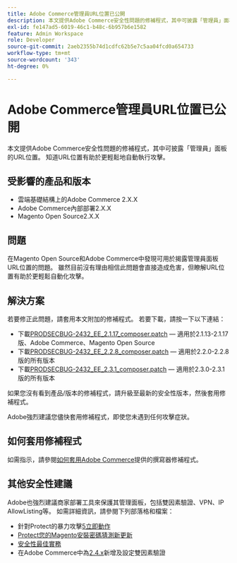 ```yaml
---
title: Adobe Commerce管理員URL位置已公開
description: 本文提供Adobe Commerce安全性問題的修補程式，其中可披露「管理員」面板的URL位置。 知道URL位置有助於更輕鬆地自動執行攻擊。
exl-id: fe147ad5-6019-46c1-b48c-6b957b6e1582
feature: Admin Workspace
role: Developer
source-git-commit: 2aeb2355b74d1cdfc62b5e7c5aa04fcd0a654733
workflow-type: tm+mt
source-wordcount: '343'
ht-degree: 0%

---
```


# Adobe Commerce管理員URL位置已公開

本文提供Adobe Commerce安全性問題的修補程式，其中可披露「管理員」面板的URL位置。 知道URL位置有助於更輕鬆地自動執行攻擊。

## 受影響的產品和版本

* 雲端基礎結構上的Adobe Commerce 2.X.X
* Adobe Commerce內部部署2.X.X
* Magento Open Source2.X.X

## 問題

在Magento Open Source和Adobe Commerce中發現可用於揭露管理員面板URL位置的問題。 雖然目前沒有理由相信此問題會直接造成危害，但瞭解URL位置有助於更輕鬆自動化攻擊。

## 解決方案

若要修正此問題，請套用本文附加的修補程式。 若要下載，請按一下以下連結：

* 下載[PRODSECBUG-2432\_EE\_2.1.17\_composer.patch](assets/PRODSECBUG-2432_EE_2.1.17_composer.patch.zip) — 適用於2.1.13-2.1.17版、Adobe Commerce、Magento Open Source
* 下載[PRODSECBUG-2432\_EE\_2.2.8\_composer.patch](assets/PRODSECBUG-2432_EE_2.2.8_composer.patch.zip) — 適用於2.2.0-2.2.8版的所有版本
* 下載[PRODSECBUG-2432\_EE\_2.3.1\_composer.patch](assets/PRODSECBUG-2432_EE_2.3.1_composer.patch.zip) — 適用於2.3.0-2.3.1版的所有版本

如果您沒有看到產品/版本的修補程式，請升級至最新的安全性版本，然後套用修補程式。

Adobe強烈建議您儘快套用修補程式，即使您未遇到任何攻擊症狀。

## 如何套用修補程式

如需指示，請參閱[如何套用Adobe Commerce](/help/how-to/general/how-to-apply-a-composer-patch-provided-by-magento.md)提供的撰寫器修補程式。

## 其他安全性建議

Adobe也強烈建議商家部署工具來保護其管理面板，包括雙因素驗證、VPN、IP AllowListing等。 如需詳細資訊，請參閱下列部落格和檔案：

* 針對Protect的暴力攻擊[5立即動作](https://magento.com/security/best-practices/5-immediate-actions-protect-against-brute-force-attacks)
* [Protect您的Magento安裝密碼猜測新更新](https://magento.com/security/best-practices/protect-your-magento-installation-password-guessing-new-update)
* [安全性最佳實務](https://magento.com/security/best-practices/security-best-practices)
* 在Adobe Commerce中為[2.4.x](https://experienceleague.adobe.com/en/docs/commerce-admin/systems/security/2fa/security-two-factor-authentication)新增及設定雙因素驗證
